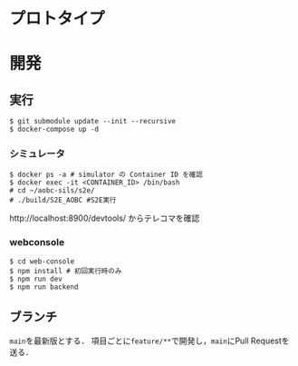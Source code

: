 # プロトタイプ

# 開発

## 実行
```
$ git submodule update --init --recursive
$ docker-compose up -d
```

### シミュレータ
```
$ docker ps -a # simulator の Container ID を確認
$ docker exec -it <CONTAINER_ID> /bin/bash
# cd ~/aobc-sils/s2e/
# ./build/S2E_AOBC #S2E実行
```
http://localhost:8900/devtools/ からテレコマを確認

### webconsole
```
$ cd web-console
$ npm install # 初回実行時のみ
$ npm run dev
$ npm run backend
```

## ブランチ
`main`を最新版とする．
項目ごとに`feature/**`で開発し，`main`にPull Requestを送る．